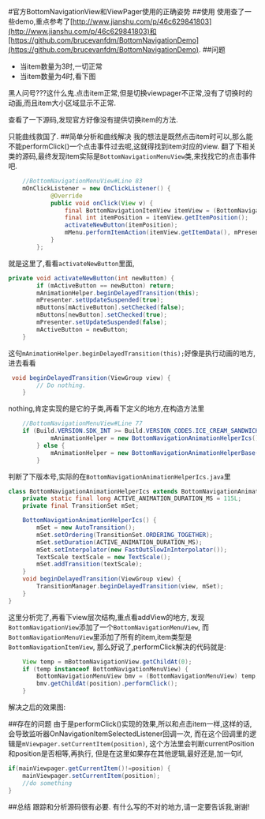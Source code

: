 #官方BottomNavigationView和ViewPager使用的正确姿势
##使用
使用查了一些demo,重点参考了[http://www.jianshu.com/p/46c629841803](http://www.jianshu.com/p/46c629841803)和[https://github.com/brucevanfdm/BottomNavigationDemo](https://github.com/brucevanfdm/BottomNavigationDemo).
##问题
* 当item数量为3时,一切正常
* 当item数量为4时,看下图

黑人问号???这什么鬼.点击item正常,但是切换viewpager不正常,没有了切换时的动画,而且item大小区域显示不正常.

查看了一下源码,发现官方好像没有提供切换item的方法.

只能曲线救国了.
##简单分析和曲线解决
我的想法是既然点击item时可以,那么能不能performClick()一个点击事件过去呢,这就得找到item对应的view.
翻了下相关类的源码,最终发现item实际是`BottomNavigationMenuView`类,来找找它的点击事件吧.
```java
    //BottomNavigationMenuView#Line 83
    mOnClickListener = new OnClickListener() {
            @Override
            public void onClick(View v) {
                final BottomNavigationItemView itemView = (BottomNavigationItemView) v;
                final int itemPosition = itemView.getItemPosition();
                activateNewButton(itemPosition);
                mMenu.performItemAction(itemView.getItemData(), mPresenter, 0);
            }
        };
```
就是这里了,看看`activateNewButton`里面,
```java
private void activateNewButton(int newButton) {
        if (mActiveButton == newButton) return;
        mAnimationHelper.beginDelayedTransition(this);
        mPresenter.setUpdateSuspended(true);
        mButtons[mActiveButton].setChecked(false);
        mButtons[newButton].setChecked(true);
        mPresenter.setUpdateSuspended(false);
        mActiveButton = newButton;
    }
```
这句`mAnimationHelper.beginDelayedTransition(this);`好像是执行动画的地方,进去看看
```java
 void beginDelayedTransition(ViewGroup view) {
        // Do nothing.
    }
```
nothing,肯定实现的是它的子类,再看下定义的地方,在构造方法里
```java
    //BottomNavigationMenuView#Line 77
    if (Build.VERSION.SDK_INT >= Build.VERSION_CODES.ICE_CREAM_SANDWICH) {
            mAnimationHelper = new BottomNavigationAnimationHelperIcs();
        } else {
            mAnimationHelper = new BottomNavigationAnimationHelperBase();
        }
```
判断了下版本号,实际的在`BottomNavigationAnimationHelperIcs.java`里
```java
class BottomNavigationAnimationHelperIcs extends BottomNavigationAnimationHelperBase {
    private static final long ACTIVE_ANIMATION_DURATION_MS = 115L;
    private final TransitionSet mSet;

    BottomNavigationAnimationHelperIcs() {
        mSet = new AutoTransition();
        mSet.setOrdering(TransitionSet.ORDERING_TOGETHER);
        mSet.setDuration(ACTIVE_ANIMATION_DURATION_MS);
        mSet.setInterpolator(new FastOutSlowInInterpolator());
        TextScale textScale = new TextScale();
        mSet.addTransition(textScale);
    }
    void beginDelayedTransition(ViewGroup view) {
        TransitionManager.beginDelayedTransition(view, mSet);
    }
}
```
这里分析完了,再看下view层次结构,重点看addView的地方,
发现`BottomNavigationView`添加了一个`BottomNavigationMenuView`,
而`BottomNavigationMenuView`里添加了所有的item,item类型是`BottomNavigationItemView`,
那么好说了,performClick解决的代码就是:
```java
    View temp = mBottomNavigationView.getChildAt(0);
    if (temp instanceof BottomNavigationMenuView) {
        BottomNavigationMenuView bmv = (BottomNavigationMenuView) temp;
        bmv.getChildAt(position).performClick();
    }
```
解决之后的效果图:

##存在的问题
由于是performClick()实现的效果,所以和点击item一样,这样的话,
会导致监听器OnNavigationItemSelectedListener回调一次,
而在这个回调里的逻辑是`mViewpager.setCurrentItem(position)`,
这个方法里会判断currentPosition和position是否相等,再执行,
但是在这里如果存在其他逻辑,最好还是,加一句if,
```java
if(mainViewpager.getCurrentItem()!=position) {
    mainViewpager.setCurrentItem(position);
    //do something
}
```
##总结
跟踪和分析源码很有必要.
有什么写的不对的地方,请一定要告诉我,谢谢!
